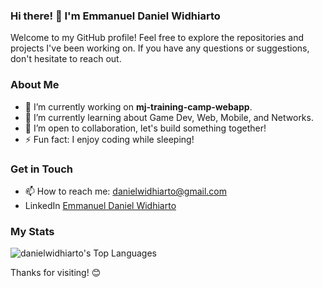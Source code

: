 ### Hi there! 👋 I'm Emmanuel Daniel Widhiarto

Welcome to my GitHub profile! Feel free to explore the repositories and projects I've been working on. If you have any questions or suggestions, don't hesitate to reach out.

### About Me

- 🔭 I’m currently working on **mj-training-camp-webapp**.
- 🌱 I’m currently learning about Game Dev, Web, Mobile, and Networks.
- 👯 I’m open to collaboration, let's build something together!
- ⚡ Fun fact: I enjoy coding while sleeping!

### Get in Touch

- 📫 How to reach me: danielwidhiarto@gmail.com
- LinkedIn [Emmanuel Daniel Widhiarto](https://www.linkedin.com/in/danielwidhiarto/)

### My Stats
![danielwidhiarto's Top Languages](https://github-readme-stats-danielwidhiartos-projects.vercel.app/api/top-langs/?username=danielwidhiarto&theme=default&show_icons=true&hide_border=true&layout=compact)

Thanks for visiting! 😊

